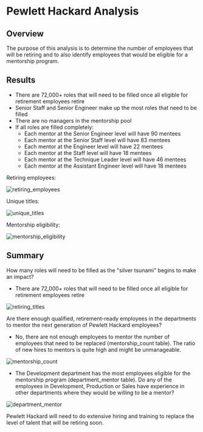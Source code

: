 # Pewlett Hackard Analysis

## Overview

The purpose of this analysis is to determine the number of employees that will be retiring and to also identify employees that would be eligible for a mentorship program.

## Results

- There are 72,000+ roles that will need to be filled once all eligible for retirement employees retire
- Senior Staff and Senior Engineer make up the most roles that need to be filled
- There are no managers in the mentorship pool
- If all roles are filled completely:
  -  Each mentor at the Senior Engineer level will have 90 mentees
  -  Each mentor at the Senior Staff level will have 83 mentees
  -  Each mentor at the Engineer level will have 22 mentees
  -  Each mentor at the Staff level will have 18 mentees
  -  Each mentor at the Technique Leader level will have 46 mentees
  -  Each mentor at the Assistant Engineer level will have 18 mentees

Retiring employees:

![retiring_employees](https://user-images.githubusercontent.com/95720986/153721008-0b25820c-6b71-464c-8fcc-c8b70acf5832.png)


Unique titles:

![unique_titles](https://user-images.githubusercontent.com/95720986/152613585-3c0f6d3a-9c04-4753-a3cd-71cf18d7b6aa.png)


Mentorship eligibility:

![mentorship_eligibility](https://user-images.githubusercontent.com/95720986/153721441-493add45-db30-4ac0-81ae-58db9ce338fd.png)



## Summary

How many roles will need to be filled as the "silver tsunami" begins to make an impact?

  - There are 72,000+ roles that will need to be filled once all eligible for retirement employees retire

![retiring_titles](https://user-images.githubusercontent.com/95720986/153721088-319380fb-dcd4-48ec-9ea4-97ee3d692ee6.png)


Are there enough qualified, retirement-ready employees in the departments to mentor the next generation of Pewlett Hackard employees?

   - No, there are not enough employees to mentor the number of employees that need to be replaced (mentorship_count table).  The ratio of new hires to mentors is quite high and might be unmanageable.  

![mentorship_count](https://user-images.githubusercontent.com/95720986/153722056-146fdf5c-5f51-4fe7-bdc2-c30b4f1944c9.png)

  - The Development department has the most employees eligible for the mentorship program (department_mentor table).  Do any of the employees in Development, Production or Sales have experience in other departments where they would be willing to be a mentor?

 ![department_mentor](https://user-images.githubusercontent.com/95720986/153724611-5fcd4b1e-bb3f-4a33-b74e-17f0d4ff2419.png)


Pewlett Hackard will need to do extensive hiring and training to replace the level of talent that will be retiring soon.  
